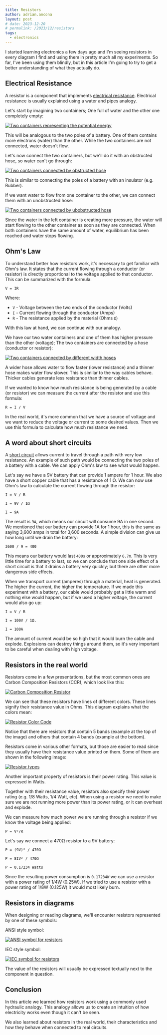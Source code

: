 ```yaml
---
title: Resistors
author: adrian.ancona
layout: post
# date: 2023-12-20
# permalink: /2023/12/resistors
tags:
  - electronics
---
```


I started learning electronics a few days ago and I'm seeing resistors in every diagram I find and using them in pretty much all my experiments. So far, I've been using them blindly, but in this article I'm going to try to get a better understanding of what they actually do.

## Electrical Resistance

A resistor is a component that implements [electrical resistance](https://en.wikipedia.org/wiki/Electrical_resistance_and_conductance). Electrical resistance is usually explained using a water and pipes analogy.

Let's start by imagining two containers; One full of water and the other one completely empty:

[<img src="/images/posts/resistors-two-containers.png" alt="Two containers representing the potential energy" />](/images/posts/resistors-two-containers.png)

This will be analogous to the two poles of a battery. One of them contains more electrons (water) than the other. While the two containers are not connected, water doesn't flow.

Let's now connect the two containers, but we'll do it with an obstructed hose, so water can't go through:

[<img src="/images/posts/resistors-obstructed-hose.png" alt="Two containers connected by obstructed hose" />](/images/posts/resistors-obstructed-hose.png)

<!--more-->

This is similar to connecting the poles of a battery with an insulator (e.g. Rubber).

If we want water to flow from one container to the other, we can connect them with an unobstructed hose:

[<img src="/images/posts/resistors-unobstructed-hose.png" alt="Two containers connected by ubobstructed hose" />](/images/posts/resistors-unobstructed-hose.png)

Since the water in the left container is creating more pressure, the water will start flowing to the other container as soon as they are connected. When both containers have the same amount of water, equilibrium has been reached and water stops flowing.

## Ohm's Law

To understand better how resistors work, it's necessary to get familiar with Ohm's law. It states that the current flowing through a conductor (or resistor) is directly proportional to the voltage applied to that conductor. This can be summarized with the formula:

```
V = IR
```

Where:

- `V` - Voltage between the two ends of the conductor (Volts)
- `I` - Current flowing through the conductor (Amps)
- `R` - The resistance applied by the material (Ohms `Ω`)

With this law at hand, we can continue with our analogy.

We have our two water containers and one of them has higher pressure than the other (voltage); The two containers are connected by a hose (conductor or resistor):

[<img src="/images/posts/resistors-thinner-thicker-hose.png" alt="Two containers connected by different width hoses" />](/images/posts/resistors-thinner-thicker-hose.png)

A wider hose allows water to flow faster (lower resistance) and a thinner hose makes water flow slower. This is similar to the way cables behave. Thicker cables generate less resistance than thinner cables.

If we wanted to know how much resistance is being generated by a cable (or resistor) we can measure the current after the resistor and use this formula:

```
R = I / V
```

In the real world, it's more common that we have a source of voltage and we want to reduce the voltage or current to some desired values. Then we use this formula to calculate how much resistance we need.

## A word about short circuits

A [short circuit](https://en.wikipedia.org/wiki/Short_circuit) allows current to travel through a path with very low resistance. An example of such path would be connecting the two poles of a battery with a cable. We can apply Ohm's law to see what would happen.

Let's say we have a 9V battery that can provide 1 ampere for 1 hour. We also have a short copper cable that has a resistance of 1 Ω. We can now use Ohm's law to calculate the current flowing through the resistor:

```
I = V / R

I = 9V / 1Ω

I = 9A
```

The result is `9A`, which means our circuit will consume 9A in one second. We mentioned that our battery can provide 1A for 1 hour, this is the same as saying 3,600 amps in total for 3,600 seconds. A simple division can give us how long until we drain the battery:

```
3600 / 9 = 400
```

This means our battery would last `400s` or approximately `6.7m`. This is very little time for a battery to last, so we can conclude that one side effect of a short circuit is that it drains a battery very quickly; but there are other more dangerous side effects.

When we transport current (amperes) through a material, heat is generated. The higher the current, the higher the temperature. If we made this experiment with a battery, our cable would probably get a little warm and nothing else would happen, but if we used a higher voltage, the current would also go up:

```
I = V / R

I = 100V / 1Ω.

I = 100A
```

The amount of current would be so high that it would burn the cable and explode. Explosions can destroy things around them, so it's very important to be careful when dealing with high voltage.

## Resistors in the real world

Resistors come in a few presentations, but the most common ones are Carbon Composition Resistors (CCR), which look like this:

[<img src="/images/posts/resistor-ccr.jpg" alt="Carbon Composition Resistor" />](/images/posts/resistor-ccr.jpg)

We can see that these resistors have lines of different colors. These lines signify their resistance value in Ohms. This diagram explains what the colors mean:

[<img src="/images/posts/resistors-colors.png" alt="Resistor Color Code" />](/images/posts/resistors-colors.png)

Notice that there are resistors that contain 5 bands (example at the top of the image) and others that contain 4 bands (example at the bottom).

Resistors come in various other formats, but those are easier to read since they usually have their resistance value printed on them. Some of them are shown in the following image:

[<img src="/images/posts/resistor-various-types.jpg" alt="Resistor types" />](/images/posts/resistor-various-types.jpg)

Another important property of resistors is their power rating. This value is expressed in Watts.

Together with their resistance value, resistors also specify their power rating (e.g. 1/8 Watts, 1/4 Watt, etc). When using a resistor we need to make sure we are not running more power than its power rating, or it can overheat and explode.

We can measure how much power we are running through a resistor if we know the voltage being applied:

```
P = V²/R
```

Let's say we connect a 470Ω resistor to a 9V battery:

```
P = (9V)² / 470Ω

P = 81V² / 470Ω

P = 0.17234 Watts
```

Since the resulting power consumption is `0.17234W` we can use a resistor with a power rating of 1/4W (0.25W). If we tried to use a resistor with a power rating of 1/8W (0.125W) it would most likely burn.

## Resistors in diagrams

When designing or reading diagrams, we'll encounter resistors represented by one of these symbols:

ANSI style symbol:

[<img src="/images/posts/ansi-resistor.png" alt="ANSI symbol for resistors" />](/images/posts/ansi-resistor.png)

IEC style symbol:

[<img src="/images/posts/iec-resistor.png" alt="IEC symbol for resistors" />](/images/posts/iec-resistor.png)

The value of the resistors will usually be expressed textually next to the component in question.

## Conclusion

In this article we learned how resistors work using a commonly used hydraulic analogy. This analogy allows us to create an intuition of how electricity works even though it can't be seen.

We also learned about resistors in the real world, their characteristics and how they behave when connected to real circuits.
